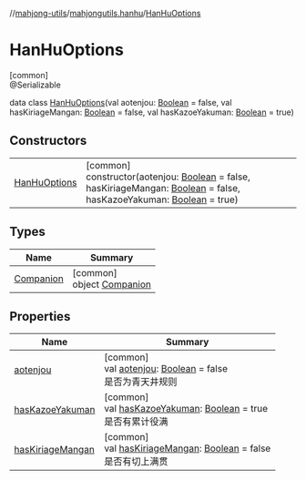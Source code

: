 //[mahjong-utils](../../../index.md)/[mahjongutils.hanhu](../index.md)/[HanHuOptions](index.md)

# HanHuOptions

[common]\
@Serializable

data class [HanHuOptions](index.md)(val aotenjou: [Boolean](https://kotlinlang.org/api/latest/jvm/stdlib/kotlin/-boolean/index.html) = false, val hasKiriageMangan: [Boolean](https://kotlinlang.org/api/latest/jvm/stdlib/kotlin/-boolean/index.html) = false, val hasKazoeYakuman: [Boolean](https://kotlinlang.org/api/latest/jvm/stdlib/kotlin/-boolean/index.html) = true)

## Constructors

| | |
|---|---|
| [HanHuOptions](-han-hu-options.md) | [common]<br>constructor(aotenjou: [Boolean](https://kotlinlang.org/api/latest/jvm/stdlib/kotlin/-boolean/index.html) = false, hasKiriageMangan: [Boolean](https://kotlinlang.org/api/latest/jvm/stdlib/kotlin/-boolean/index.html) = false, hasKazoeYakuman: [Boolean](https://kotlinlang.org/api/latest/jvm/stdlib/kotlin/-boolean/index.html) = true) |

## Types

| Name | Summary |
|---|---|
| [Companion](-companion/index.md) | [common]<br>object [Companion](-companion/index.md) |

## Properties

| Name | Summary |
|---|---|
| [aotenjou](aotenjou.md) | [common]<br>val [aotenjou](aotenjou.md): [Boolean](https://kotlinlang.org/api/latest/jvm/stdlib/kotlin/-boolean/index.html) = false<br>是否为青天井规则 |
| [hasKazoeYakuman](has-kazoe-yakuman.md) | [common]<br>val [hasKazoeYakuman](has-kazoe-yakuman.md): [Boolean](https://kotlinlang.org/api/latest/jvm/stdlib/kotlin/-boolean/index.html) = true<br>是否有累计役满 |
| [hasKiriageMangan](has-kiriage-mangan.md) | [common]<br>val [hasKiriageMangan](has-kiriage-mangan.md): [Boolean](https://kotlinlang.org/api/latest/jvm/stdlib/kotlin/-boolean/index.html) = false<br>是否有切上满贯 |
